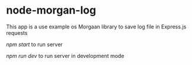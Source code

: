 # node-morgan-log

This app is a use example os Morgaan library to save log file in Express.js requests

_npm start_ to run server

_npm run dev_ to run server in development mode